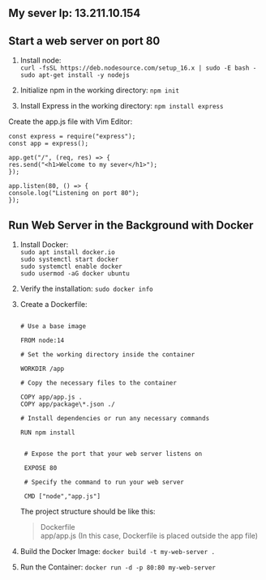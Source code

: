 ## My sever Ip: 13.211.10.154

## Start a web server on port 80

1. Install node:\
   `curl -fsSL https://deb.nodesource.com/setup_16.x | sudo -E bash -`\
   `sudo apt-get install -y nodejs`

1. Initialize npm in the working directory:
   `npm init`

1. Install Express in the working directory:
   `npm install express`

Create the app.js file with Vim Editor:

```
const express = require("express");
const app = express();

app.get("/", (req, res) => {
res.send("<h1>Welcome to my sever</h1>");
});

app.listen(80, () => {
console.log("Listening on port 80");
});
```

## Run Web Server in the Background with Docker

1. Install Docker:\
   `sudo apt install docker.io`\
   `sudo systemctl start docker`\
   `sudo systemctl enable docker`\
   `sudo usermod -aG docker ubuntu`

1. Verify the installation:
   `sudo docker info`

1. Create a Dockerfile:

   ```

   # Use a base image

   FROM node:14

   # Set the working directory inside the container

   WORKDIR /app

   # Copy the necessary files to the container

   COPY app/app.js .
   COPY app/package\*.json ./

   # Install dependencies or run any necessary commands

   RUN npm install


    # Expose the port that your web server listens on

    EXPOSE 80

    # Specify the command to run your web server

    CMD ["node","app.js"]

   ```

   The project structure should be like this:

   > Dockerfile\
   > app/app.js
   > (In this case, Dockerfile is placed outside the app file)

1. Build the Docker Image:
   `docker build -t my-web-server .`

1. Run the Container:
   `docker run -d -p 80:80 my-web-server`
